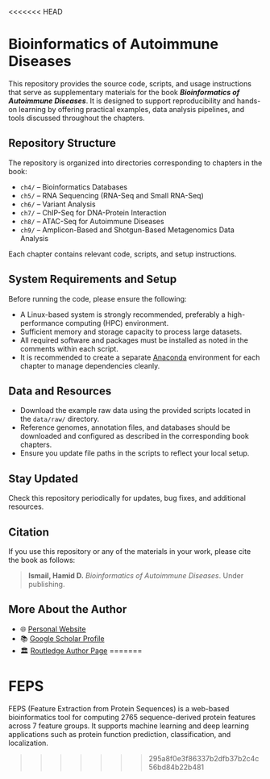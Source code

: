 <<<<<<< HEAD
# Bioinformatics of Autoimmune Diseases
This repository provides the source code, scripts, and usage instructions that serve as supplementary materials for the book **_Bioinformatics of Autoimmune Diseases_**. It is designed to support reproducibility and hands-on learning by offering practical examples, data analysis pipelines, and tools discussed throughout the chapters.

## Repository Structure

The repository is organized into directories corresponding to chapters in the book:

- `ch4/` – Bioinformatics Databases  
- `ch5/` – RNA Sequencing (RNA-Seq and Small RNA-Seq)  
- `ch6/` – Variant Analysis  
- `ch7/` – ChIP-Seq for DNA-Protein Interaction  
- `ch8/` – ATAC-Seq for Autoimmune Diseases  
- `ch9/` – Amplicon-Based and Shotgun-Based Metagenomics Data Analysis  

Each chapter contains relevant code, scripts, and setup instructions.

## System Requirements and Setup

Before running the code, please ensure the following:

- A Linux-based system is strongly recommended, preferably a high-performance computing (HPC) environment.
- Sufficient memory and storage capacity to process large datasets.
- All required software and packages must be installed as noted in the comments within each script.
- It is recommended to create a separate [Anaconda](https://www.anaconda.com/) environment for each chapter to manage dependencies cleanly.

## Data and Resources

- Download the example raw data using the provided scripts located in the `data/raw/` directory.
- Reference genomes, annotation files, and databases should be downloaded and configured as described in the corresponding book chapters.
- Ensure you update file paths in the scripts to reflect your local setup.

## Stay Updated

Check this repository periodically for updates, bug fixes, and additional resources.

## Citation

If you use this repository or any of the materials in your work, please cite the book as follows:

> **Ismail, Hamid D.** *Bioinformatics of Autoimmune Diseases*. Under publishing.

## More About the Author

- 🌐 [Personal Website](https://hamiddi.github.io/)  
- 📚 [Google Scholar Profile](https://scholar.google.com/citations?user=spzSkQgAAAAJ&hl=en)  
- 🏛️ [Routledge Author Page](https://www.routledge.com/authors/i23690-hamid-ismail)
=======
# FEPS
FEPS (Feature Extraction from Protein Sequences) is a web-based bioinformatics tool for computing 2765 sequence-derived protein features across 7 feature groups. It supports machine learning and deep learning applications such as protein function prediction, classification, and localization.
>>>>>>> 295a8f0e3f86337b2dfb37b2c4c56bd84b22b481
